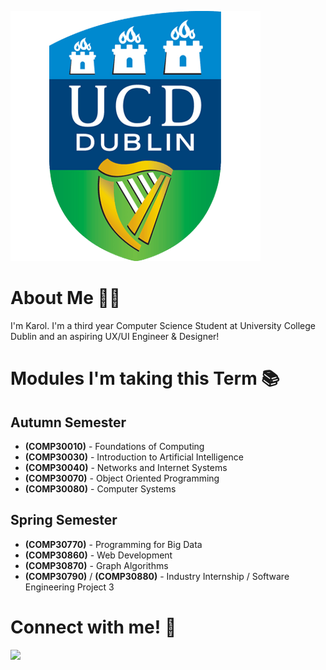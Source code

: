 ![](ucd.png)
# About Me 👨‍💻
I'm Karol. I'm a third year Computer Science Student at University College Dublin and an aspiring UX/UI Engineer & Designer! 
# Modules I'm taking this Term 📚
## Autumn Semester
- **(COMP30010)** - Foundations of Computing
- **(COMP30030)** - Introduction to Artificial Intelligence
- **(COMP30040)** - Networks and Internet Systems
- **(COMP30070)** - Object Oriented Programming
- **(COMP30080)** - Computer Systems
## Spring Semester
- **(COMP30770)** - Programming for Big Data
- **(COMP30860)** - Web Development
- **(COMP30870)** - Graph Algorithms
- **(COMP30790)** / **(COMP30880)** - Industry Internship / Software Engineering Project 3
# Connect with me! 💼
[<img src="https://img.shields.io/badge/linkedin-%230077B5.svg?&style=for-the-badge&logo=linkedin&logoColor=white" />](https://www.linkedin.com/in/karolw%C3%B3jcik/)

